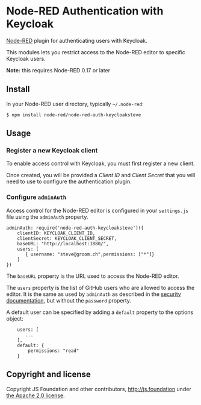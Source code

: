 # Node-RED Authentication with Keycloak

[Node-RED](https://nodered.org) plugin for authenticating users with Keycloak.

This modules lets you restrict access to the Node-RED editor to specific Keycloak
users.

**Note:** this requires Node-RED 0.17 or later


## Install

In your Node-RED user directory, typically `~/.node-red`:

    $ npm install node-red/node-red-auth-keycloaksteve

## Usage

### Register a new Keycloak client

To enable access control with Keycloak, you must first register a new client.

Once created, you will be provided a _Client ID_ and _Client Secret_ that
you will need to use to configure the authentication plugin.

### Configure `adminAuth`

Access control for the Node-RED editor is configured in your `settings.js` file
using the `adminAuth` property.

    adminAuth: require('node-red-auth-keycloaksteve')({
        clientID: KEYCLOAK_CLIENT_ID,
        clientSecret: KEYCLOAK_CLIENT_SECRET,
        baseURL: "http://localhost:1880/",
        users: [
           { username: "steve@groom.ch",permissions: ["*"]}
        ]
    })

The `baseURL` property is the URL used to access the Node-RED editor.

The `users` property is the list of GitHub users who are allowed to access the
editor. It is the same as used by `adminAuth` as described in the [security documentation](http://nodered.org/docs/security), but without the `password` property.

A default user can be specified by adding a `default` property to the options object:

        users: [
           ...
        ],
        default: {
            permissions: "read"
        }

## Copyright and license

Copyright JS Foundation and other contributors, http://js.foundation under [the Apache 2.0 license](LICENSE).
